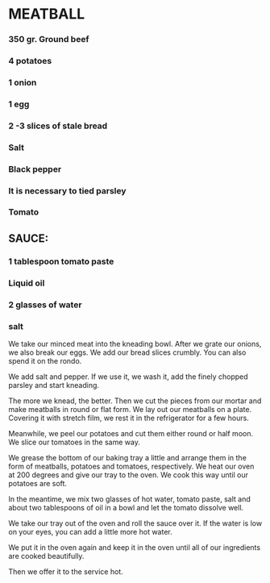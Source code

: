 
# MEATBALL


 
### 350 gr. Ground beef
### 4 potatoes
### 1 onion
### 1 egg
### 2 -3 slices of stale bread
### Salt
### Black pepper
### It is necessary to tied parsley
### Tomato
## SAUCE:
### 1 tablespoon tomato paste
### Liquid oil
### 2 glasses of water 
### salt







We take our minced meat into the kneading bowl. After we grate our onions, we also break our eggs. We add our bread slices crumbly. You can also spend it on the rondo.

  


We add salt and pepper. If we use it, we wash it, add the finely chopped parsley and start kneading.

The more we knead, the better. Then we cut the pieces from our mortar and make meatballs in round or flat form. We lay out our meatballs on a plate. Covering it with stretch film, we rest it in the refrigerator for a few hours.

Meanwhile, we peel our potatoes and cut them either round or half moon. We slice our tomatoes in the same way.

We grease the bottom of our baking tray a little and arrange them in the form of meatballs, potatoes and tomatoes, respectively. We heat our oven at 200 degrees and give our tray to the oven. We cook this way until our potatoes are soft.

In the meantime, we mix two glasses of hot water, tomato paste, salt and about two tablespoons of oil in a bowl and let the tomato dissolve well.

We take our tray out of the oven and roll the sauce over it. If the water is low on your eyes, you can add a little more hot water.

We put it in the oven again and keep it in the oven until all of our ingredients are cooked beautifully.

Then we offer it to the service hot.
